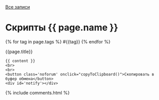 <!DOCTYPE html>
<html>
<head>
   <meta http-equiv="content-type" content="text/html; charset=utf-8" />
   <title>Скрипты → {{ page.name }}</title>
   <link rel="stylesheet" href="/css/syntax.css" type="text/css" />
   <link rel="stylesheet" href="/css/screen.css" type="text/css" media="screen, projection" />
   <link href='http://fonts.googleapis.com/css?family=PT+Sans+Narrow&subset=latin,cyrillic' rel='stylesheet' type='text/css'>
   <meta name="viewport" content="width=device-width, initial-scale=1.0">
  <link rel="stylesheet"
        href="//cdnjs.cloudflare.com/ajax/libs/highlight.js/10.7.2/styles/default.min.css">
  <script src="//cdnjs.cloudflare.com/ajax/libs/highlight.js/10.7.2/highlight.min.js"></script>
</head>
<body>

<div class="site">
  <div class="title">
    <a href="/">Все записи</a>
  </div>

  <style>
  .hljs{
    padding: 10px 20px;
    background: #FEFBF3;
    border: 1px solid rgba(0,0,0,.2);
    -webkit-box-shadow: 0 1px 2px rgba(0,0,0,.1);
    -moz-box-shadow: 0 1px 2px rgba(0,0,0,.1);
    box-shadow: 0 1px 2px rgba(0,0,0,.1);
    border-radius: 3px;
  }
  </style>
  <script>
  const copyToClipboard = function(){
    const el = document.createElement('textarea');
    el.value = document.querySelector("code").textContent;
    document.body.appendChild(el);
    el.select();
    document.execCommand('copy');
    document.body.removeChild(el);
    document.querySelector('#notify').innerHTML = 'Скопировано';
    setTimeout(function(){
      document.querySelector('#notify').innerHTML = '';
    }, 2000);
  };
  </script>
  <div id="post" class='post'>
    <h1>Скрипты {{ page.name }}</h1>
    {% for tag in page.tags %}
      #{{tag}}
    {% endfor %}
    <div class='hr'></div>
    <p>
      {{page.title}}
    </p>

    {{ content }}
    <br>
    <br>
    <button class='noforum' onclick="copyToClipboard()">Скопировать в буфер обмена</button>
    <div id='notify'></div>
  </div>

  {% include comments.html %}
  <script>hljs.highlightAll();</script>

</div>
</body>
</html>
